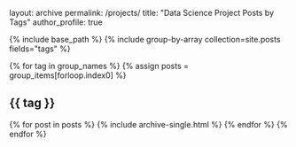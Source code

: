 layout: archive
permalink: /projects/
title: "Data Science Project Posts by Tags"
author_profile: true

{% include base_path %}
{% include group-by-array collection=site.posts fields="tags" %}

{% for tag in group_names %}
  {% assign posts = group_items[forloop.index0] %}
  <h2 id="{{ tag | slugify }}" class="archive__subtitle">{{ tag }}</h2>
  {% for post in posts %}
    {% include archive-single.html %}
  {% endfor %}
{% endfor %}
